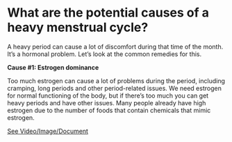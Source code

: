 # What are the potential causes of a heavy menstrual cycle?

A heavy period can cause a lot of discomfort during that time of the month. It’s a hormonal problem. Let’s look at the common remedies for this.

**Cause #1: Estrogen dominance**

Too much estrogen can cause a lot of problems during the period, including cramping, long periods and other period-related issues. We need estrogen for normal functioning of the body, but if there’s too much you can get heavy periods and have other issues. Many people already have high estrogen due to the number of foods that contain chemicals that mimic estrogen.

 [See Video/Image/Document](https://hls-player.drberg.com/asset?path=migrated-assets/the-best-tips-for-a-heavy-period-menstrual-cycle-painful-periods-drberg)